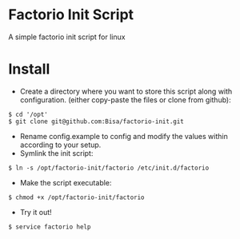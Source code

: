 # Factorio Init Script
A simple factorio init script for linux

# Install
- Create a directory where you want to store this script along with configuration. (either copy-paste the files or clone from github):
 ```shell
 $ cd '/opt'
 $ git clone git@github.com:Bisa/factorio-init.git
 ```
- Rename config.example to config and modify the values within according to your setup.
- Symlink the init script:
 ```shell
 $ ln -s /opt/factorio-init/factorio /etc/init.d/factorio
 ```
- Make the script executable:
 ```shell
 $ chmod +x /opt/factorio-init/factorio
 ```
- Try it out!
 ```shell
 $ service factorio help
 ```
